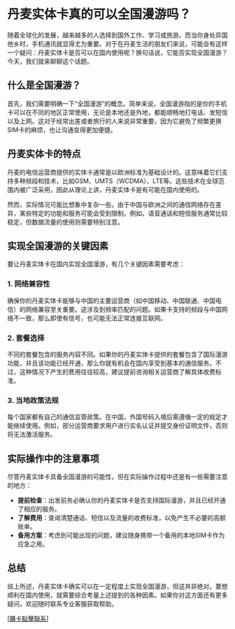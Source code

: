 # 丹麦实体卡真的可以全国漫游吗？

随着全球化的发展，越来越多的人选择到国外工作、学习或旅游。而当你身处异国他乡时，手机通讯就显得尤为重要。对于在丹麦生活的朋友们来说，可能会有这样一个疑问：丹麦实体卡是否可以在国内使用呢？换句话说，它能否实现全国漫游？今天，我们就来聊聊这个话题。

## 什么是全国漫游？

首先，我们需要明确一下“全国漫游”的概念。简单来说，全国漫游指的是你的手机卡可以在不同的地区正常使用，无论是本地还是外地，都能顺畅地打电话、发短信以及上网。这对于经常出差或者旅行的人来说非常重要，因为它避免了频繁更换SIM卡的麻烦，也让沟通变得更加便捷。

## 丹麦实体卡的特点

丹麦的电信运营商提供的实体卡通常是以欧洲标准为基础设计的。这意味着它们支持多种频段和技术，比如GSM、UMTS（WCDMA）、LTE等。这些技术在全球范围内被广泛采用，因此从理论上讲，丹麦实体卡是有可能在国内使用的。

然而，实际情况可能比想象中复杂一些。由于中国与欧洲之间的通信网络存在差异，某些特定的功能和服务可能会受到限制。例如，语音通话和短信服务通常比较稳定，但数据流量的使用则需要特别注意。

## 实现全国漫游的关键因素

要让丹麦实体卡在国内实现全国漫游，有几个关键因素需要考虑：

### 1. 网络兼容性

确保你的丹麦实体卡能够与中国的主要运营商（如中国移动、中国联通、中国电信）的网络兼容至关重要。这涉及到频率匹配的问题。如果卡支持的频段与中国网络不一致，那么即使有信号，也可能无法正常连接互联网。

### 2. 套餐选择

不同的套餐包含的服务内容不同。如果你的丹麦实体卡提供的套餐包含了国际漫游功能，并且该功能已经开通，那么你就有机会在国内享受到基本的通信服务。不过，这种情况下产生的费用往往较高，建议提前咨询相关运营商了解具体收费标准。

### 3. 当地政策法规

每个国家都有自己的通信监管政策。在中国，外国号码入境后需遵循一定的规定才能继续使用。例如，部分运营商要求用户进行实名认证并提交身份证明文件，否则将无法激活服务。

## 实际操作中的注意事项

尽管丹麦实体卡具备全国漫游的可能性，但在实际操作过程中还是有一些需要注意的地方：

- **提前检查**：出发前务必确认你的丹麦实体卡是否支持国际漫游，并且已经开通了相应的服务。
- **了解费用**：查询清楚通话、短信以及流量的收费标准，以免产生不必要的高额账单。
- **备用方案**：考虑到可能出现的问题，建议随身携带一个备用的本地SIM卡作为应急之用。

## 总结

综上所述，丹麦实体卡确实可以在一定程度上实现全国漫游，但这并非绝对。要想顺利在国内使用，就需要综合考量上述提到的各种因素。如果你对这方面还有更多疑问，欢迎随时联系专业客服获取帮助。

[[購卡點擊聯系](https://t.me/s/esim1088)]